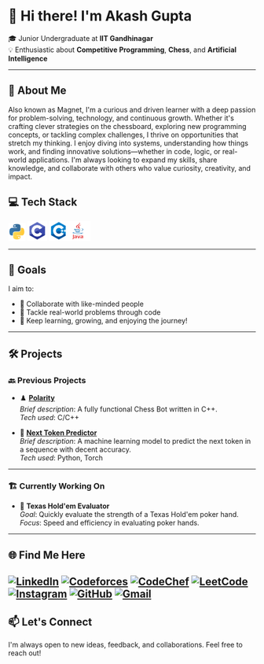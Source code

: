 <!-- ## Hi there 👋 -->

<!--
**AkashGupta-26/AkashGupta-26** is a ✨ _special_ ✨ repository because its `README.md` (this file) appears on your GitHub profile.

Here are some ideas to get you started:

- 🔭 I’m currently working on ...
- 🌱 I’m currently learning ...
- 👯 I’m looking to collaborate on ...
- 🤔 I’m looking for help with ...
- 💬 Ask me about ...
- 📫 How to reach me: ...
- 😄 Pronouns: ...
- ⚡ Fun fact: ...
-->

# 👋 Hi there! I'm Akash Gupta

🎓 Junior Undergraduate at **IIT Gandhinagar**  
💡 Enthusiastic about **Competitive Programming**, **Chess**, and **Artificial Intelligence**

---

## 🧠 About Me

Also known as Magnet, I'm a curious and driven learner with a deep passion for problem-solving, technology, and continuous growth. Whether it's crafting clever strategies on the chessboard, exploring new programming concepts, or tackling complex challenges, I thrive on opportunities that stretch my thinking. I enjoy diving into systems, understanding how things work, and finding innovative solutions—whether in code, logic, or real-world applications. I'm always looking to expand my skills, share knowledge, and collaborate with others who value curiosity, creativity, and impact.

## 💻 Tech Stack

<p align = "left">
  <img src="images/python.png" alt="Python" width="35" height="36" />
  <img src="images/c.png" alt="C" width="40" height="40" />
  <img src="images/cpp.png" alt="C++" width="40" height="40" style="margin-right:-10px;"  />
  <img src="images/java.png" alt="Java" width="50" height="40" />
</p>

---

## 🔭 Goals

I aim to:
- 🤝 Collaborate with like-minded people  
- 🧩 Tackle real-world problems through code  
- 🌱 Keep learning, growing, and enjoying the journey!

---

## 🛠️ Projects

### 🔙 Previous Projects

- ♟️ **[Polarity](https://github.com/AkashGupta-26/Polarity)**  
  _Brief description_: A fully functional Chess Bot written in C++.  
  _Tech used_: C/C++

- 🧠 **[Next Token Predictor](https://github.com/AkashGupta-26/ML-MLP-TokenPrediction)**  
  _Brief description_: A machine learning model to predict the next token in a sequence with decent accuracy.  
  _Tech used_: Python, Torch

---

### 🏗️ Currently Working On

- 🔧 **Texas Hold'em Evaluator**  
  _Goal_: Quickly evaluate the strength of a Texas Hold'em poker hand.  
  _Focus_: Speed and efficiency in evaluating poker hands.

---

## 🌐 Find Me Here

[![LinkedIn](https://img.shields.io/badge/LinkedIn-blue?logo=linkedin&style=flat-square)](https://www.linkedin.com/in/akash-gupta-9329302a6/)
[![Codeforces](https://img.shields.io/badge/Codeforces-orange?logo=codeforces&style=flat-square)](https://codeforces.com/profile/magnetCodes)
[![CodeChef](https://img.shields.io/badge/CodeChef-brown?logo=codechef&style=flat-square)](https://www.codechef.com/users/akashgupta26)
[![LeetCode](https://img.shields.io/badge/LeetCode-gray?logo=leetcode&style=flat-square)](https://leetcode.com/magnetCodes/)
[![Instagram](https://img.shields.io/badge/Instagram-purple?logo=instagram&style=flat-square)](https://www.instagram.com/gupta.akash26/)
[![GitHub](https://img.shields.io/badge/GitHub-black?logo=github&style=flat-square)](https://github.com/AkashGupta-26)
[![Gmail](https://img.shields.io/badge/Gmail-white?logo=gmail&style=flat-square)](mailto:akash.gupta@iitgn.ac.in)
---

## 📫 Let's Connect

I'm always open to new ideas, feedback, and collaborations. Feel free to reach out!
